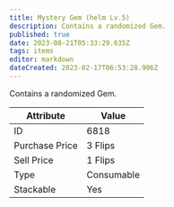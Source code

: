 ```yaml
---
title: Mystery Gem (helm Lv.5)
description: Contains a randomized Gem.
published: true
date: 2023-08-21T05:33:29.635Z
tags: items
editor: markdown
dateCreated: 2023-02-17T06:53:28.906Z
---
```


Contains a randomized Gem.

|Attribute|Value|
|-|-|
|ID|6818|
|Purchase Price|3 Flips|
|Sell Price|1 Flips|
|Type|Consumable|
|Stackable|Yes|

